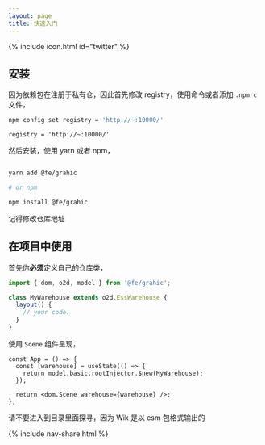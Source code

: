 ```yaml
---
layout: page
title: 快速入门
---
```


{% include icon.html id="twitter" %}

## 安装

因为依赖包在注册于私有仓，因此首先修改 registry，使用命令或者添加 `.npmrc` 文件，

```sh
npm config set registry = 'http://~:10000/'
```

```
registry = 'http://~:10000/'
```

然后安装，使用 yarn 或者 npm，

```sh

yarn add @fe/grahic

# or npm

npm install @fe/grahic

```

<div class="alert alert--info">
记得修改仓库地址
</div>

## 在项目中使用

首先你**必须**定义自己的仓库类，

```ts
import { dom, o2d, model } from '@fe/grahic';

class MyWarehouse extends o2d.EssWarehouse {
  layout() {
    // your code.
  }
}
```

使用 `Scene` 组件呈现，

```tsx
const App = () => {
  const [warehouse] = useState(() => {
    return model.basic.rootInjector.$new(MyWarehouse);
  });

  return <dom.Scene warehouse={warehouse} />;
};
```

<div class="alert alert--warn">
请不要进入到目录里面探寻，因为 Wik 是以 esm 包格式输出的
</div>

{% include nav-share.html %}